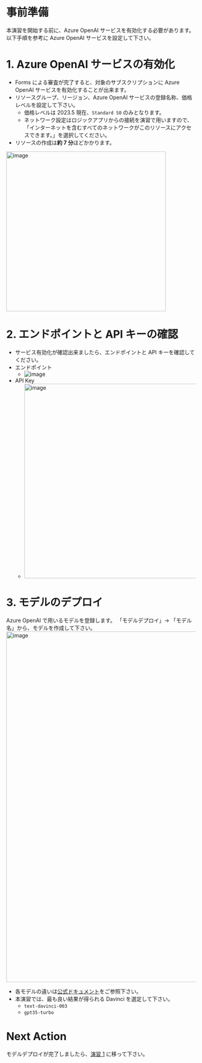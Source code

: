 # 事前準備
本演習を開始する前に、Azure OpenAI サービスを有効化する必要があります。
以下手順を参考に Azure OpenAI サービスを設定して下さい。

# 1. Azure OpenAI サービスの有効化
- Forms による審査が完了すると、対象のサブスクリプションに Azure OpenAI サービスを有効化することが出来ます。
- リソースグループ、リージョン、Azure OpenAI サービスの登録名称、価格レベルを設定して下さい。
  -   価格レベルは 2023.5 現在、```Standard S0``` のみとなります。
  -   ネットワーク設定はロジックアプリからの接続を演習で用いますので、「インターネットを含むすべてのネットワークがこのリソースにアクセスできます。」を選択してください。
-  リソースの作成は**約 7 分**ほどかかります。
<img width="424" alt="image" src="https://github.com/hisashin0728/SentinelAzureOpenAI/assets/55295601/8f0cd258-9e18-451a-89e3-b97b0f3ab415">

# 2. エンドポイントと API キーの確認
- サービス有効化が確認出来ましたら、エンドポイントと API キーを確認してください。
- エンドポイント
  - ![image](https://github.com/hisashin0728/SentinelAzureOpenAI/assets/55295601/1c2e9a92-18cc-4b34-ab3a-273421537288)
- API Key
  - <img width="516" alt="image" src="https://github.com/hisashin0728/SentinelAzureOpenAI/assets/55295601/267a5d9f-4d3c-4f30-9283-e77233810950">

# 3. モデルのデプロイ
Azure OpenAI で用いるモデルを登録します。
「モデルデプロイ」-> 「モデル名」から、モデルを作成して下さい。
<img width="930" alt="image" src="https://github.com/hisashin0728/SentinelAzureOpenAI/assets/55295601/91b49758-4a63-48f3-a941-2f8e21f538db">

- 各モデルの違いは[公式ドキュメント](https://learn.microsoft.com/ja-jp/azure/cognitive-services/openai/concepts/models)をご参照下さい。
- 本演習では、最も良い結果が得られる Davinci を選定して下さい。
  -   ``text-davinci-003``
  -   ``gpt35-turbo``

# Next Action
モデルデプロイが完了しましたら、[演習 1](https://github.com/hisashin0728/SentinelAzureOpenAI/blob/main/Work1.md) に移って下さい。

